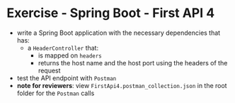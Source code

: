 # Exercise - Spring Boot - First API 4
* write a Spring Boot application with the necessary dependencies that has:
  * a `HeaderController` that:
    * is mapped on `headers`
    * returns the host name and the host port using the headers of the request
* test the API endpoint with `Postman`
* **note for reviewers**: view `FirstApi4.postman_collection.json` in the root folder for the `Postman` calls
